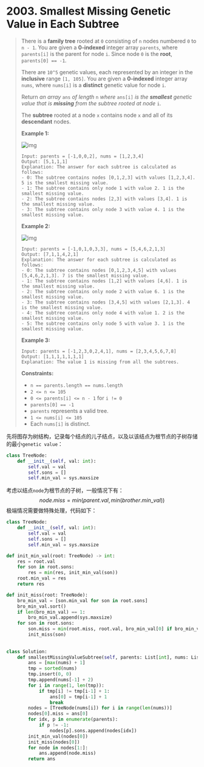 # 2003. Smallest Missing Genetic Value in Each Subtree

> There is a **family tree** rooted at `0` consisting of `n` nodes numbered `0` to `n - 1`. You are given a **0-indexed** integer array `parents`, where `parents[i]` is the parent for node `i`. Since node `0` is the **root**, `parents[0] == -1`.
>
> There are `10^5` genetic values, each represented by an integer in the **inclusive** range `[1, 105]`. You are given a **0-indexed** integer array `nums`, where `nums[i]` is a **distinct** genetic value for node `i`.
>
> Return *an array* `ans` *of length* `n` *where* `ans[i]` *is* *the **smallest** genetic value that is **missing** from the subtree rooted at node* `i`.
>
> The **subtree** rooted at a node `x` contains node `x` and all of its **descendant** nodes.
>
>  
>
> **Example 1:**
>
> ![img](https://assets.leetcode.com/uploads/2021/08/23/case-1.png)
>
> ```
> Input: parents = [-1,0,0,2], nums = [1,2,3,4]
> Output: [5,1,1,1]
> Explanation: The answer for each subtree is calculated as follows:
> - 0: The subtree contains nodes [0,1,2,3] with values [1,2,3,4]. 5 is the smallest missing value.
> - 1: The subtree contains only node 1 with value 2. 1 is the smallest missing value.
> - 2: The subtree contains nodes [2,3] with values [3,4]. 1 is the smallest missing value.
> - 3: The subtree contains only node 3 with value 4. 1 is the smallest missing value.
> ```
>
> **Example 2:**
>
> ![img](https://assets.leetcode.com/uploads/2021/08/23/case-2.png)
>
> ```
> Input: parents = [-1,0,1,0,3,3], nums = [5,4,6,2,1,3]
> Output: [7,1,1,4,2,1]
> Explanation: The answer for each subtree is calculated as follows:
> - 0: The subtree contains nodes [0,1,2,3,4,5] with values [5,4,6,2,1,3]. 7 is the smallest missing value.
> - 1: The subtree contains nodes [1,2] with values [4,6]. 1 is the smallest missing value.
> - 2: The subtree contains only node 2 with value 6. 1 is the smallest missing value.
> - 3: The subtree contains nodes [3,4,5] with values [2,1,3]. 4 is the smallest missing value.
> - 4: The subtree contains only node 4 with value 1. 2 is the smallest missing value.
> - 5: The subtree contains only node 5 with value 3. 1 is the smallest missing value.
> ```
>
> **Example 3:**
>
> ```
> Input: parents = [-1,2,3,0,2,4,1], nums = [2,3,4,5,6,7,8]
> Output: [1,1,1,1,1,1,1]
> Explanation: The value 1 is missing from all the subtrees.
> ```
>
>  
>
> **Constraints:**
>
> - `n == parents.length == nums.length`
> - `2 <= n <= 105`
> - `0 <= parents[i] <= n - 1` for `i != 0`
> - `parents[0] == -1`
> - `parents` represents a valid tree.
> - `1 <= nums[i] <= 105`
> - Each `nums[i]` is distinct.

先将图存为树结构，记录每个结点的儿子结点，以及以该结点为根节点的子树存储的最小``genetic value``：

```python
class TreeNode:
    def __init__(self, val: int):
        self.val = val
        self.sons = []
        self.min_val = sys.maxsize
```

考虑以结点``node``为根节点的子树，一般情况下有：
$$
node.miss = min(parent.val,min(brother.min\_val))
$$
极端情况需要做特殊处理，代码如下：

```python
class TreeNode:
    def __init__(self, val: int):
        self.val = val
        self.sons = []
        self.min_val = sys.maxsize

def init_min_val(root: TreeNode) -> int:
    res = root.val
    for son in root.sons:
        res = min(res, init_min_val(son))
    root.min_val = res
    return res

def init_miss(root: TreeNode):
    bro_min_val = [son.min_val for son in root.sons]
    bro_min_val.sort()
    if len(bro_min_val) == 1:
        bro_min_val.append(sys.maxsize)
    for son in root.sons:
        son.miss = min(root.miss, root.val, bro_min_val[0] if bro_min_val[0] != son.min_val else bro_min_val[1])
        init_miss(son)
        
        
class Solution:
    def smallestMissingValueSubtree(self, parents: List[int], nums: List[int]) -> List[int]:
        ans = [max(nums) + 1]
        tmp = sorted(nums)
        tmp.insert(0, 0)
        tmp.append(nums[-1] + 2)
        for i in range(1, len(tmp)):
            if tmp[i] != tmp[i-1] + 1:
                ans[0] = tmp[i-1] + 1
                break
        nodes = [TreeNode(nums[i]) for i in range(len(nums))]
        nodes[0].miss = ans[0]
        for idx, p in enumerate(parents):
            if p != -1:
                nodes[p].sons.append(nodes[idx])
        init_min_val(nodes[0])
        init_miss(nodes[0])
        for node in nodes[1:]:
            ans.append(node.miss)
        return ans
```

